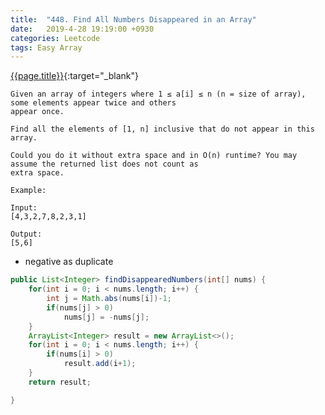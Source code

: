 ```yaml
---
title:  "448. Find All Numbers Disappeared in an Array"
date:   2019-4-28 19:19:00 +0930
categories: Leetcode
tags: Easy Array
---
```


[{{page.title}}](https://leetcode.com/problems/find-all-numbers-disappeared-in-an-array/){:target="_blank"}


    Given an array of integers where 1 ≤ a[i] ≤ n (n = size of array), some elements appear twice and others
    appear once.

    Find all the elements of [1, n] inclusive that do not appear in this array.

    Could you do it without extra space and in O(n) runtime? You may assume the returned list does not count as
    extra space.

    Example:

    Input:
    [4,3,2,7,8,2,3,1]

    Output:
    [5,6]

* negative as duplicate

```java
public List<Integer> findDisappearedNumbers(int[] nums) {
    for(int i = 0; i < nums.length; i++) {
        int j = Math.abs(nums[i])-1;
        if(nums[j] > 0)
            nums[j] = -nums[j];
    }
    ArrayList<Integer> result = new ArrayList<>();
    for(int i = 0; i < nums.length; i++) {
        if(nums[i] > 0)
            result.add(i+1);
    }
    return result;

}
```
